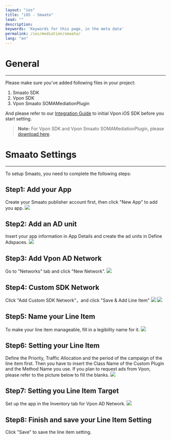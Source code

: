 ```yaml
---
layout: "ios"
title: "iOS - Smaato"
lead: ""
description:
keywords: 'Keywords for this page, in the meta data'
permalink: /ios/mediation/smaato/
lang: "en"
---
```


# General
---
Please make sure you've added following files in your project:

1. Smaato SDK
2. Vpon SDK
3. Vpon Smaato SOMAMediationPlugin

And please refer to our [Integration Guide] to initial Vpon iOS SDK before you start setting.

>**Note:** For Vpon SDK and Vpon Smaato SOMAMediationPlugin, please [download here][9].


# Smaato Settings
---
To setup Smaato, you need to complete the following steps:

## Step1: Add your App
Create your Smaato publisher account first, then click "New App" to add you app.
![][1]

## Step2: Add an AD unit
Insert your app information in App Details and create the ad units in Define Adspaces.
![][2]

## Step3: Add Vpon AD Network
Go to "Networks" tab and click "New Network".
![][3]

## Step4: Custom SDK Network
Click "Add Custom SDK Network"，and click "Save & Add Line Item"
![][4]
![][5]

## Step5: Name your Line Item
To make your line item manageable, fill in a legibility name for it.
![][6]

## Step6: Setting your Line Item
Define the Priority, Traffic Allocation and the period of the campaign of the line item first. Then you have to insert the Class Name of the Custom Plugin and the Method Name you use. If you plan to request ads from Vpon, please refer to the picture below to fill the blanks.
![][7]

## Step7: Setting you Line Item Target
Set up the app in the Inventory tab for Vpon AD Network.
![][8]

## Step8: Finish and save your Line Item Setting
Click "Save" to save the line item setting.


  [1]: {{site.imgurl}}/Smaato_001.png
  [2]: {{site.imgurl}}/Smaato_011.png
  [3]: {{site.imgurl}}/Smaato_003.png
  [4]: {{site.imgurl}}/Smaato_004.png
  [5]: {{site.imgurl}}/Smaato_005.png
  [6]: {{site.imgurl}}/Smaato_006.png
  [7]: {{site.imgurl}}/Smaato_012.png
  [8]: {{site.imgurl}}/Smaato_014.png
[Integration Guide]: ../../integration-guide/#initial-sdk
[9]: {{site.baseurl}}/ios/download